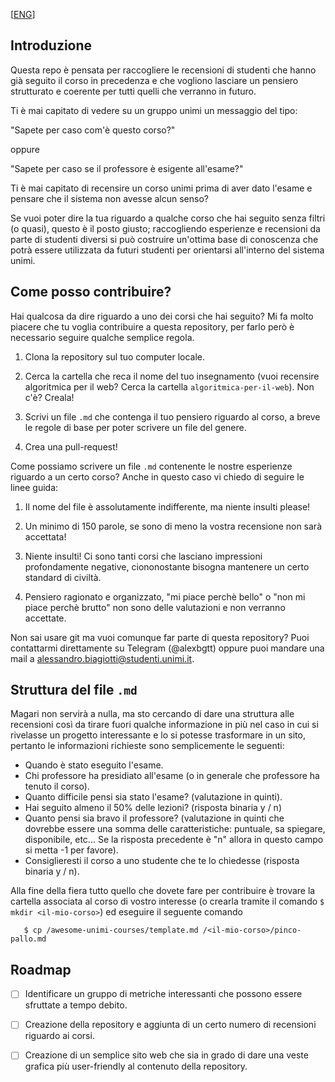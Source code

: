 \[[ENG](https://github.com/S3gmentati0nFault/awesome-unimi-courses/blob/main/README-EN.md)\]
## Introduzione
Questa repo è pensata per raccogliere le recensioni di studenti che hanno già seguito il corso in
precedenza e che vogliono lasciare un pensiero strutturato e coerente per tutti quelli che verranno
in futuro.

Ti è mai capitato di vedere su un gruppo unimi un messaggio del tipo:

"Sapete per caso com'è questo corso?"

oppure

"Sapete per caso se il professore è esigente all'esame?"

Ti è mai capitato di recensire un corso unimi prima di aver dato l'esame e pensare che il sistema
non avesse alcun senso?

Se vuoi poter dire la tua riguardo a qualche corso che hai seguito senza filtri (o quasi), questo è il posto giusto; raccogliendo esperienze e recensioni da parte di studenti diversi si può costruire un'ottima base di conoscenza che potrà essere utilizzata da futuri studenti per orientarsi all'interno del sistema unimi.

## Come posso contribuire?
Hai qualcosa da dire riguardo a uno dei corsi che hai seguito? Mi fa molto piacere che tu voglia
contribuire a questa repository, per farlo però è necessario seguire qualche semplice regola.

1. Clona la repository sul tuo computer locale.

2. Cerca la cartella che reca il nome del tuo insegnamento (vuoi recensire algoritmica per il web?
   Cerca la cartella `algoritmica-per-il-web`). Non c'è? Creala!

3. Scrivi un file `.md` che contenga il tuo pensiero riguardo al corso, a breve le regole di base
   per poter scrivere un file del genere.

4. Crea una pull-request!

Come possiamo scrivere un file `.md` contenente le nostre esperienze riguardo a un certo corso?
Anche in questo caso vi chiedo di seguire le linee guida:

1. Il nome del file è assolutamente indifferente, ma niente insulti please!

2. Un minimo di 150 parole, se sono di meno la vostra recensione non sarà accettata!

3. Niente insulti! Ci sono tanti corsi che lasciano impressioni profondamente negative,
   ciononostante bisogna mantenere un certo standard di civiltà.

4. Pensiero ragionato e organizzato, "mi piace perchè bello" o "non mi piace perchè brutto" non sono
   delle valutazioni e non verranno accettate.

Non sai usare git ma vuoi comunque far parte di questa repository? Puoi contattarmi direttamente su
Telegram (@alexbgtt) oppure puoi mandare una mail a <a
href="mailto:alessandro.biagiotti@studenti.unimi.it">alessandro.biagiotti@studenti.unimi.it</a>.

## Struttura del file `.md`
Magari non servirà a nulla, ma sto cercando di dare una struttura alle recensioni così da tirare
fuori qualche informazione in più nel caso in cui si rivelasse un progetto interessante e lo si
potesse trasformare in un sito, pertanto le informazioni richieste sono semplicemente le seguenti:

- Quando è stato eseguito l'esame.
- Chi professore ha presidiato all'esame (o in generale che professore ha tenuto il corso).
- Quanto difficile pensi sia stato l'esame? (valutazione in quinti).
- Hai seguito almeno il 50% delle lezioni? (risposta binaria y / n)
- Quanto pensi sia bravo il professore? (valutazione in quinti che dovrebbe essere una somma delle caratteristiche: puntuale, sa spiegare, disponibile, etc... Se la risposta precedente è "n" allora in questo campo si metta -1 per favore).
- Consiglieresti il corso a uno studente che te lo chiedesse (risposta binaria y / n).

Alla fine della fiera tutto quello che dovete fare per contribuire è trovare la cartella associata
al corso di vostro interesse (o crearla
tramite il comando `$ mkdir <il-mio-corso>`) ed eseguire il seguente comando

```
   $ cp /awesome-unimi-courses/template.md /<il-mio-corso>/pinco-pallo.md
```

## Roadmap
- [ ] Identificare un gruppo di metriche interessanti che possono essere sfruttate a tempo debito.

- [ ] Creazione della repository e aggiunta di un certo numero di recensioni riguardo ai corsi.

- [ ] Creazione di un semplice sito web che sia in grado di dare una veste grafica più user-friendly
  al contenuto della repository.
